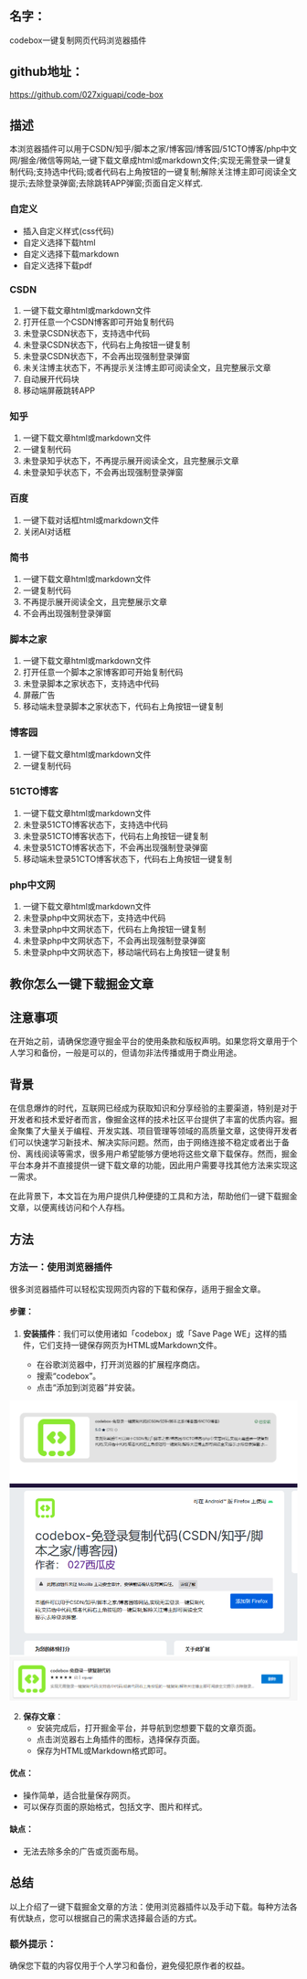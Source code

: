 ## 名字：
codebox一键复制网页代码浏览器插件

## github地址：
https://github.com/027xiguapi/code-box

## 描述

本浏览器插件可以用于CSDN/知乎/脚本之家/博客园/博客园/51CTO博客/php中文网/掘金/微信等网站,一键下载文章成html或markdown文件;实现无需登录一键复制代码;支持选中代码;或者代码右上角按钮的一键复制;解除关注博主即可阅读全文提示;去除登录弹窗;去除跳转APP弹窗;页面自定义样式.

### 自定义

- 插入自定义样式(css代码)
- 自定义选择下载html
- 自定义选择下载markdown
- 自定义选择下载pdf

### CSDN
1. 一键下载文章html或markdown文件
2. 打开任意一个CSDN博客即可开始复制代码
3. 未登录CSDN状态下，支持选中代码
4. 未登录CSDN状态下，代码右上角按钮一键复制
5. 未登录CSDN状态下，不会再出现强制登录弹窗
6. 未关注博主状态下，不再提示关注博主即可阅读全文，且完整展示文章
7. 自动展开代码块
8. 移动端屏蔽跳转APP

### 知乎
1. 一键下载文章html或markdown文件
2. 一键复制代码
3. 未登录知乎状态下，不再提示展开阅读全文，且完整展示文章
4. 未登录知乎状态下，不会再出现强制登录弹窗

### 百度
1. 一键下载对话框html或markdown文件
2. 关闭AI对话框

### 简书
1. 一键下载文章html或markdown文件
2. 一键复制代码
3. 不再提示展开阅读全文，且完整展示文章
4. 不会再出现强制登录弹窗

### 脚本之家
1. 一键下载文章html或markdown文件
2. 打开任意一个脚本之家博客即可开始复制代码
3. 未登录脚本之家状态下，支持选中代码
4. 屏蔽广告
5. 移动端未登录脚本之家状态下，代码右上角按钮一键复制

### 博客园
1. 一键下载文章html或markdown文件
2. 一键复制代码

### 51CTO博客
1. 一键下载文章html或markdown文件
2. 未登录51CTO博客状态下，支持选中代码
3. 未登录51CTO博客状态下，代码右上角按钮一键复制
4. 未登录51CTO博客状态下，不会再出现强制登录弹窗
5. 移动端未登录51CTO博客状态下，代码右上角按钮一键复制

###  php中文网
1. 一键下载文章html或markdown文件
2. 未登录php中文网状态下，支持选中代码
3. 未登录php中文网状态下，代码右上角按钮一键复制
4. 未登录php中文网状态下，不会再出现强制登录弹窗
5. 未登录php中文网状态下，移动端代码右上角按钮一键复制


## 教你怎么一键下载掘金文章

## 注意事项
在开始之前，请确保您遵守掘金平台的使用条款和版权声明。如果您将文章用于个人学习和备份，一般是可以的，但请勿非法传播或用于商业用途。

## 背景

在信息爆炸的时代，互联网已经成为获取知识和分享经验的主要渠道，特别是对于开发者和技术爱好者而言，像掘金这样的技术社区平台提供了丰富的优质内容。掘金聚集了大量关于编程、开发实践、项目管理等领域的高质量文章，这使得开发者们可以快速学习新技术、解决实际问题。然而，由于网络连接不稳定或者出于备份、离线阅读等需求，很多用户希望能够方便地将这些文章下载保存。然而，掘金平台本身并不直接提供一键下载文章的功能，因此用户需要寻找其他方法来实现这一需求。

在此背景下，本文旨在为用户提供几种便捷的工具和方法，帮助他们一键下载掘金文章，以便离线访问和个人存档。

## 方法
### 方法一：使用浏览器插件

很多浏览器插件可以轻松实现网页内容的下载和保存，适用于掘金文章。

#### 步骤：

1. **安装插件**：我们可以使用诸如「codebox」或「Save Page WE」这样的插件，它们支持一键保存网页为HTML或Markdown文件。

    * 在谷歌浏览器中，打开浏览器的扩展程序商店。
    * 搜索“codebox”。
    * 点击“添加到浏览器”并安装。

![1723513894421.jpg](https://raw.githubusercontent.com/027xiguapi/code-box/main/public/webstore/1723513894421.jpg)
![img](https://raw.githubusercontent.com/027xiguapi/code-box/main/public/webstore/img.png)
![1724640161752](https://raw.githubusercontent.com/027xiguapi/code-box/main/public/webstore/1724640161752.jpg)

2. **保存文章**：
    * 安装完成后，打开掘金平台，并导航到您想要下载的文章页面。
    * 点击浏览器右上角插件的图标，选择保存页面。
    * 保存为HTML或Markdown格式即可。



#### 优点：

* 操作简单，适合批量保存网页。
* 可以保存页面的原始格式，包括文字、图片和样式。

#### 缺点：

* 无法去除多余的广告或页面布局。


## 总结

以上介绍了一键下载掘金文章的方法：使用浏览器插件以及手动下载。每种方法各有优缺点，您可以根据自己的需求选择最合适的方式。

### 额外提示：

确保您下载的内容仅用于个人学习和备份，避免侵犯原作者的权益。






